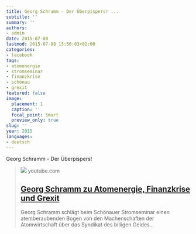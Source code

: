 ```yaml
---
title: Georg Schramm - Der Überpispers! ...
subtitle: ''
summary: ''
authors:
- admin
date: 2015-07-08
lastmod: 2015-07-08 13:50:03+02:00
categories:
- facebook
tags:
- atomenergie
- stromseminar
- finanzkrise
- schönau
- grexit
featured: false
image:
  placement: 1
  caption: ''
  focal_point: Smart
  preview_only: true
slug: ''
year: 2015
languages:
- deutsch
---
```


Georg Schramm - Der Überpispers!
> [![](https://i.ytimg.com/vi/c8H58ccYaLk/maxresdefault.jpg)](https://www.youtube.com/watch?v=c8H58ccYaLk)
> youtube.com
> ## [Georg Schramm zu Atomenergie, Finanzkrise und Grexit](https://www.youtube.com/watch?v=c8H58ccYaLk)
>
>Georg Schramm schlägt beim Schönauer Stromseminar einen atemberaubenden Bogen von den Machenschaften der Atomwirtschaft über das Syndikat des billigen Geldes...
